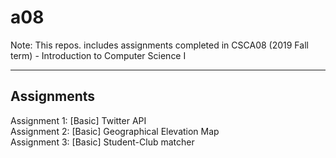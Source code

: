 # a08

Note: This repos. includes assignments completed in CSCA08 (2019 Fall term) - Introduction to Computer Science I
***
## Assignments
Assignment 1: [Basic] Twitter API<br/>
Assignment 2: [Basic] Geographical Elevation Map<br/>
Assignment 3: [Basic] Student-Club matcher<br/>
